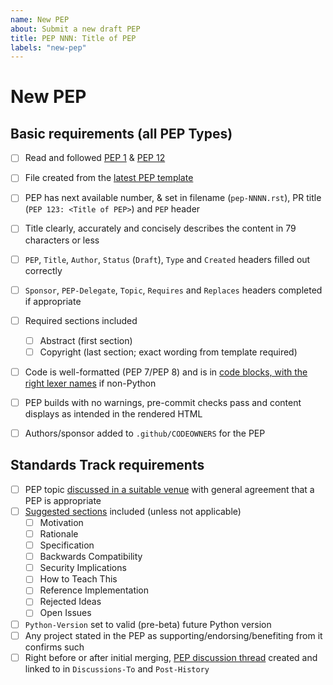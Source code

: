 ```yaml
---
name: New PEP
about: Submit a new draft PEP
title: PEP NNN: Title of PEP
labels: "new-pep"
---
```


# New PEP

<!--
You can use the following checklist when double-checking your PEP,
and you can help complete some of it yourself if you like
by ticking any boxes you're sure about, like this: [x]
If you're unsure about anything, just leave it blank and we'll take a look.

If your PEP is not Standards Track, remove the corresponding section.
-->

## Basic requirements (all PEP Types)

* [ ] Read and followed [PEP 1](https://peps.python.org/1) & [PEP 12](https://peps.python.org/12)
* [ ] File created from the [latest PEP template](https://github.com/python/peps/blob/main/pep-0012/pep-NNNN.rst?plain=1)
* [ ] PEP has next available number, & set in filename (``pep-NNNN.rst``), PR title (``PEP 123: <Title of PEP>``) and ``PEP`` header
* [ ] Title clearly, accurately and concisely describes the content in 79 characters or less
* [ ] ``PEP``, ``Title``, ``Author``, ``Status`` (``Draft``), ``Type`` and ``Created`` headers filled out correctly
* [ ] ``Sponsor``, ``PEP-Delegate``, ``Topic``, ``Requires`` and ``Replaces`` headers completed if appropriate
* [ ] Required sections included
    * [ ] Abstract (first section)
    * [ ] Copyright (last section; exact wording from template required)
* [ ] Code is well-formatted (PEP 7/PEP 8) and is in [code blocks, with the right lexer names](https://peps.python.org/pep-0012/#literal-blocks) if non-Python
* [ ] PEP builds with no warnings, pre-commit checks pass and content displays as intended in the rendered HTML
* [ ] Authors/sponsor added to ``.github/CODEOWNERS`` for the PEP


## Standards Track requirements

* [ ] PEP topic [discussed in a suitable venue](https://peps.python.org/pep-0001/#start-with-an-idea-for-python) with general agreement that a PEP is appropriate
* [ ] [Suggested sections](https://peps.python.org/pep-0012/#suggested-sections) included (unless not applicable)
    * [ ] Motivation
    * [ ] Rationale
    * [ ] Specification
    * [ ] Backwards Compatibility
    * [ ] Security Implications
    * [ ] How to Teach This
    * [ ] Reference Implementation
    * [ ] Rejected Ideas
    * [ ] Open Issues
* [ ] ``Python-Version`` set to valid (pre-beta) future Python version
* [ ] Any project stated in the PEP as supporting/endorsing/benefiting from it confirms such
* [ ] Right before or after initial merging, [PEP discussion thread](https://peps.python.org/pep-0001/#discussing-a-pep) created and linked to in ``Discussions-To`` and ``Post-History``
